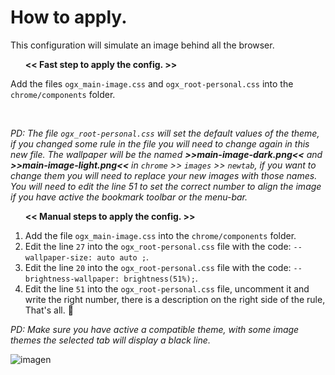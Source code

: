 # How to apply.
<p>This configuration will simulate an image behind all the browser.</p>
<ul></li><p><b><< Fast step to apply the config. >></b></p></li></ul>
<p>Add the files <code>ogx_main-image.css</code> and <code>ogx_root-personal.css</code> into the <code>chrome/components</code> folder.</p></br>

<p><i>PD: The file <code>ogx_root-personal.css</code> will set the default values of the theme, if you changed some rule in the file you will need to change again in this new file. The wallpaper will be the named <b>>>main-image-dark.png<<</b> and <b>>>main-image-light.png<<</b> in <code>chrome</code> >> <code>images</code> >> <code>newtab</code>, if you want to change them you will need to replace your new images with those names.</br>You will need to edit the line 51 to set the correct number to align the image if you have active the bookmark toolbar or the menu-bar.</i></p>

<ol><p><b><< Manual steps to apply the config. >></b></p>
  <li>Add the file <code>ogx_main-image.css</code> into the <code>chrome/components</code> folder.</li>
  <li>Edit the line <code>27</code> into the <code>ogx_root-personal.css</code> file with the code: <code>--wallpaper-size: auto auto ;</code>.</li>
  <li>Edit the line <code>20</code> into the <code>ogx_root-personal.css</code> file with the code: <code>--brightness-wallpaper: brightness(51%);</code>.</li>
  <li> Edit the line <code>51</code> into the <code>ogx_root-personal.css</code> file, uncomment it and write the right number, 
  there is a description on the right side of the rule, That's all. 💙</li>
</ol>

<p><i>PD: Make sure you have active a compatible theme, with some image themes the selected tab will display a black line.</i></p>

![imagen](https://user-images.githubusercontent.com/22057609/196325185-8762466b-97c9-4eeb-9e0b-42a2f475046c.png)
